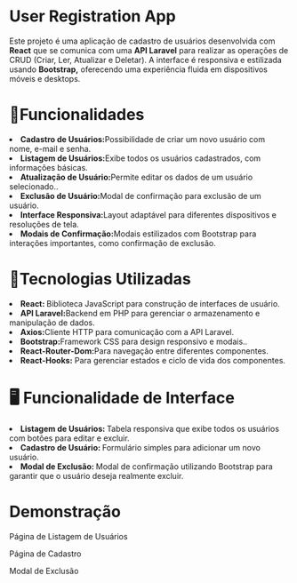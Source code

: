 <h1>User Registration App
</h1>

<p>
Este projeto é uma aplicação de cadastro de usuários desenvolvida com <strong> React</strong> que se comunica com uma <strong>API Laravel</strong> para realizar as operações de CRUD (Criar, Ler, Atualizar e Deletar). A interface é responsiva e estilizada usando <strong> Bootstrap,</strong> oferecendo uma experiência fluida em dispositivos móveis e desktops.



</p>


<h1>🎨Funcionalidades</h1>
<li><strong>Cadastro de Usuários:</strong>Possibilidade de criar um novo usuário com nome, e-mail e senha.</li>
<li><strong>Listagem de Usuários:</strong>Exibe todos os usuários cadastrados, com informações básicas.</li>
<li><strong>Atualização de Usuário:</strong>Permite editar os dados de um usuário selecionado..</li>
<li><strong>Exclusão de Usuário:</strong>Modal de confirmação para exclusão de um usuário.</li>
<li><strong>Interface Responsiva:</strong>Layout adaptável para diferentes dispositivos e resoluções de tela.</li>
<li><strong>Modais de Confirmação:</strong>Modais estilizados com Bootstrap para interações importantes, como confirmação de exclusão.</li>


<h1>🔧Tecnologias Utilizadas</h1>
<li><strong>React: </strong>Biblioteca JavaScript para construção de interfaces de usuário.</li>
<li><strong>API Laravel:</strong>Backend em PHP para gerenciar o armazenamento e manipulação de dados.</li>
<li><strong>Axios:</strong>Cliente HTTP para comunicação com a API Laravel.</li>
<li><strong>Bootstrap:</strong>Framework CSS para design responsivo e modais..</li>
<li><strong>React-Router-Dom:</strong>Para navegação entre diferentes componentes.</li>
<li><strong>React-Hooks:</strong> Para gerenciar estados e ciclo de vida dos componentes.</li>



<h1>🖥️ Funcionalidade de Interface</h1>
<li><strong>Listagem de Usuários: </strong>Tabela responsiva que exibe todos os usuários com botões para editar e excluir.</li>
<li><strong>Cadastro de Usuário: </strong>Formulário simples para adicionar um novo usuário.</li>
<li><strong>Modal de Exclusão: </strong>Modal de confirmação utilizando Bootstrap para garantir que o usuário deseja realmente excluir.</li>

<h1>Demonstração</h1>
<p><strong></strong>Página de Listagem de Usuários</p>
<p><strong></strong>Página de Cadastro</p>
<p><strong></strong>Modal de Exclusão</p>


<br>
<br>





